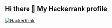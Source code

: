 ## Hi there 👋 My Hackerrank profile
[![HackerRank](https://img.shields.io/badge/HackerRank-Profile-brightgreen?logo=hackerrank&style=for-the-badge)]([https://www.hackerrank.com/](https://www.hackerrank.com/mailtogovardhan1))
